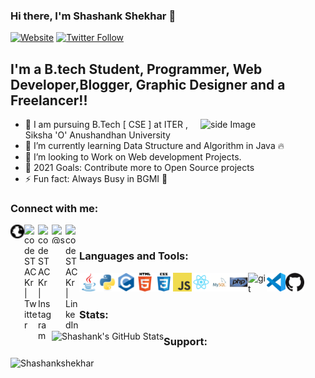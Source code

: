 ### Hi there, I'm Shashank Shekhar 👋

[![Website](https://img.shields.io/website?label=mr.Shekhar.com&style=for-the-badge&url=https%3A%2F%2Fcodestackr.com)](https://mrshekhar.live/)
[![Twitter Follow](https://img.shields.io/twitter/follow/this_is_Shashnk?color=1DA1F2&logo=twitter&style=for-the-badge)](https://twitter.com/this_is_Shashnk)

## I'm a B.tech Student, Programmer, Web Developer,Blogger, Graphic Designer and a Freelancer!!

<img src="https://github.com/sciencepal/sciencepal/blob/master/assets/life_balance.gif" alt="side Image" align="right" width="200" height="auto" />

- 🔭 I am pursuing B.Tech [ CSE ] at ITER , Siksha 'O' Anushandhan University
- 🌱 I’m currently learning Data Structure and Algorithm in Java 🔥
- 👯 I’m looking to Work on Web development Projects.
- 🥅 2021 Goals: Contribute more to Open Source projects
- ⚡ Fun fact: Always Busy in BGMI 🔫

### Connect with me:

[<img align="left" alt="codeSTACKr.com" width="22px" src="https://raw.githubusercontent.com/iconic/open-iconic/master/svg/globe.svg" />][website]
[<img align="left" alt="codeSTACKr | Twitter" width="22px" src="https://cdn.jsdelivr.net/npm/simple-icons@v3/icons/twitter.svg" />][twitter]
[<img align="left" alt="codeSTACKr | Instagram" width="22px" src="https://cdn.jsdelivr.net/npm/simple-icons@v3/icons/instagram.svg" />][instagram]
<a href="https://dev.to/@shashank2k19" target="blank"><img align="left" src="https://raw.githubusercontent.com/rahuldkjain/github-profile-readme-generator/master/src/images/icons/Social/devto.svg" alt="@shashank2k19" height="30" width="22" /></a>
[<img align="left" alt="codeSTACKr | LinkedIn" width="22px" src="https://cdn.jsdelivr.net/npm/simple-icons@v3/icons/linkedin.svg" />][linkedin]

<br />

### Languages and Tools:

<img img align="left" alt="Java" width="30px" src="https://raw.githubusercontent.com/devicons/devicon/master/icons/java/java-original.svg" />

<img img align="left" alt="python" width="30px" src="https://raw.githubusercontent.com/devicons/devicon/master/icons/python/python-original.svg"/>

<img align="left" alt="c" width="30px" src="https://raw.githubusercontent.com/devicons/devicon/master/icons/c/c-original.svg"/>

<img align="left" alt="HTML5" width="30px" src="https://raw.githubusercontent.com/github/explore/80688e429a7d4ef2fca1e82350fe8e3517d3494d/topics/html/html.png" />

<img align="left" alt="CSS3" width="30px" src="https://raw.githubusercontent.com/github/explore/80688e429a7d4ef2fca1e82350fe8e3517d3494d/topics/css/css.png" />

<img align="left" alt="JavaScript" width="30px" src="https://raw.githubusercontent.com/github/explore/80688e429a7d4ef2fca1e82350fe8e3517d3494d/topics/javascript/javascript.png" />

<img align="left" alt="React" width="30px" src="https://raw.githubusercontent.com/github/explore/80688e429a7d4ef2fca1e82350fe8e3517d3494d/topics/react/react.png" />

<img align="left" alt="MySQL" width="30px" src="https://raw.githubusercontent.com/github/explore/80688e429a7d4ef2fca1e82350fe8e3517d3494d/topics/mysql/mysql.png" />

<img img align="left" alt="Php" width="30px"  src="https://raw.githubusercontent.com/devicons/devicon/master/icons/php/php-original.svg"/>

<img align="left" alt="git" width="30px" src="https://www.vectorlogo.zone/logos/git-scm/git-scm-icon.svg"/>

<img align="left" alt="Visual Studio Code" width="30px" src="https://raw.githubusercontent.com/github/explore/80688e429a7d4ef2fca1e82350fe8e3517d3494d/topics/visual-studio-code/visual-studio-code.png" />

<img align="left" alt="GitHub" width="30px" src="https://raw.githubusercontent.com/github/explore/78df643247d429f6cc873026c0622819ad797942/topics/github/github.png" />

<br />
<br />

### Stats:

  <img align="left" alt="Shashank's GitHub Stats" src="https://github-readme-stats.vercel.app/api?username=Shashank2k19&show_icons=true&hide_border=true" />

[website]: https://mrshekhar.live/
[twitter]: https://twitter.com/this_is_Shashnk
[instagram]: https://www.instagram.com/shashank._.shekhar_/?hl=en
[linkedin]: https://www.linkedin.com/in/shashank-shekhar-523306156/

<h3 align="left">Support:</h3>
<p><a href="https://www.buymeacoffee.com/Shashankshekhar"> <img align="left" src="https://cdn.buymeacoffee.com/buttons/v2/default-yellow.png" height="50" width="210" alt="Shashankshekhar" /></a>
</p>
<br>
<br>
